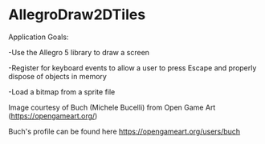 # AllegroDraw2DTiles

Application Goals:

-Use the Allegro 5 library to draw a screen

-Register for keyboard events to allow a user to press Escape and properly dispose of objects in memory

-Load a bitmap from a sprite file

Image courtesy of Buch (Michele Bucelli) from Open Game Art (https://opengameart.org/)

Buch's profile can be found here https://opengameart.org/users/buch
